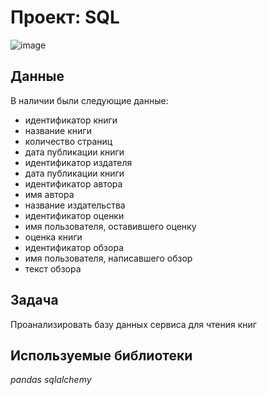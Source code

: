 # Проект: SQL

![image](https://user-images.githubusercontent.com/43203558/185768988-74ba239b-f07d-486f-a8a6-a26d49a39681.png)


## Данные

В наличии были следующие данные:

- идентификатор книги
- название книги
- количество страниц
- дата публикации книги
- идентификатор издателя
- дата публикации книги
- идентификатор автора
- имя автора
- название издательства
- идентификатор оценки
- имя пользователя, оставившего оценку
- оценка книги
- идентификатор обзора
- имя пользователя, написавшего обзор
- текст обзора

## Задача

Проанализировать базу данных сервиса для чтения книг

## Используемые библиотеки
*pandas* *sqlalchemy*
